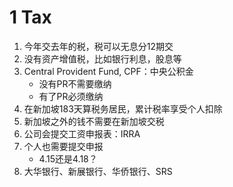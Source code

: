
# 1 Tax

1. 今年交去年的税，税可以无息分12期交
1. 没有资产增值税，比如银行利息，股息等
1. Central Provident Fund, CPF：中央公积金
    * 没有PR不需要缴纳
    * 有了PR必须缴纳
1. 在新加坡183天算税务居民，累计税率享受个人扣除
1. 新加坡之外的钱不需要在新加坡交税
1. 公司会提交工资申报表：IRRA
1. 个人也需要提交申报
    * 4.15还是4.18？
1. 大华银行、新展银行、华侨银行、SRS